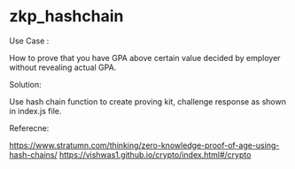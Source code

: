 # zkp_hashchain

Use Case :

How to prove that you have GPA above certain value decided by employer without revealing actual GPA.

Solution:

Use hash chain function to create proving kit, challenge response as shown in index.js file.

Referecne:

https://www.stratumn.com/thinking/zero-knowledge-proof-of-age-using-hash-chains/
https://vishwas1.github.io/crypto/index.html#/crypto
